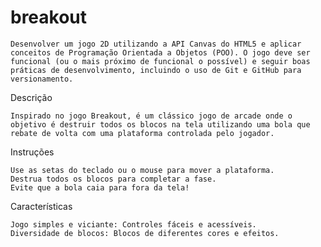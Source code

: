 # breakout

    Desenvolver um jogo 2D utilizando a API Canvas do HTML5 e aplicar conceitos de Programação Orientada a Objetos (POO). O jogo deve ser funcional (ou o mais próximo de funcional o possível) e seguir boas práticas de desenvolvimento, incluindo o uso de Git e GitHub para versionamento.

Descrição

    Inspirado no jogo Breakout, é um clássico jogo de arcade onde o objetivo é destruir todos os blocos na tela utilizando uma bola que rebate de volta com uma plataforma controlada pelo jogador. 

Instruções

    Use as setas do teclado ou o mouse para mover a plataforma.
    Destrua todos os blocos para completar a fase.
    Evite que a bola caia para fora da tela!
Características

    Jogo simples e viciante: Controles fáceis e acessíveis.
    Diversidade de blocos: Blocos de diferentes cores e efeitos.